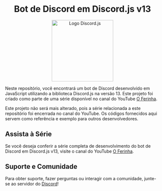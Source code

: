 <!DOCTYPE html>
<html>

<head>
    <meta charset="UTF-8">
    <meta name="viewport" content="width=device-width, initial-scale=1.0">
</head>

<body>
    <h1 align="center">Bot de Discord em Discord.js v13</h1>

   <p align="center">
        <img src="https://i.imgur.com/OZWnmTO.png" alt="Logo Discord.js" width="200">
    </p>

   <p>Neste repositório, você encontrará um bot de Discord desenvolvido em JavaScript utilizando a biblioteca Discord.js na versão 13. Este projeto foi criado como parte de uma série disponível no canal do YouTube <a href="https://www.youtube.com/c/oferinha">O Ferinha</a>.</p>

   <p>Este projeto não será mais alterado, pois a série relacionada a este repositório foi encerrada no canal do YouTube. Os códigos fornecidos aqui servem como referência e exemplo para outros desenvolvedores.</p>

   <h2>Assista à Série</h2>
    <p>Se você deseja conferir a série completa de desenvolvimento do bot de Discord em Discord.js v13, visite o canal do YouTube <a href="https://www.youtube.com/c/oferinha">O Ferinha</a>.</p>

   <h2>Suporte e Comunidade</h2>
    <p>Para obter suporte, fazer perguntas ou interagir com a comunidade, junte-se ao servidor do <a href="https://discord.gg/bMq8GC7dJV">Discord</a>!</p>
</body>

</html>
